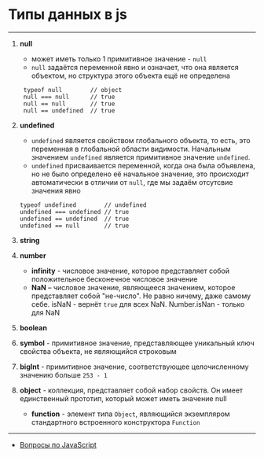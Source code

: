 # Типы данных в js

---

1. **null**
   - может иметь только 1 примитивное значение - `null`
   - `null` задаётся переменной явно и означает, что она является объектом, но структура этого объекта ещё не определена
   ```
    typeof null        // object
    null === null      // true
    null == null       // true
    null == undefined  // true
   ```
2. **undefined**

   - `undefined` является свойством глобального объекта, то есть, это переменная в глобальной области видимости. Начальным значением `undefined` является примитивное значение `undefined`.
   - `undefined` присваивается переменной, когда она была объявлена, но не было определено её начальное значение, это происходит автоматически в отличии от `null`, где мы задаём отсутсвие значения явно

   ```
   typeof undefined        // undefined
   undefined === undefined // true
   undefined == undefined  // true
   undefined == null       // true
   ```

3. **string**
4. **number**
   - **infinity** - числовое значение, которое представляет собой положительное бесконечное числовое значение
   - **NaN** – числовое значение, являющееся значением, которое представляет собой "не-число". Не равно ничему, даже самому себе. isNaN - вернёт `true` для всех NaN. Number.isNan - только для NaN
5. **boolean**
6. **symbol** - примитивное значение, представляющее уникальный ключ свойства объекта, не являющийся строковым
7. **bigInt** - примитивное значение, соответствующее целочисленному значению больше `253 - 1`
8. **object** - коллекция, представляет собой набор свойств. Он имеет единственный прототип, который может иметь
   значение null
   - **function** - элемент типа `Object`, являющийся экземпляром стандартного встроенного конструктора `Function`

---

- [Вопросы по JavaScript](../javaScript.md)
